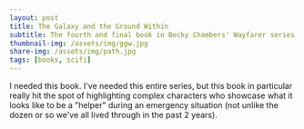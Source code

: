 ```yaml
---
layout: post
title: The Galaxy and the Ground Within
subtitle: The fourth and final book in Becky Chambers' Wayfarer series
thumbnail-img: /assets/img/ggw.jpg
share-img: /assets/img/path.jpg
tags: [books, scifi]
---
```

I needed this book. I've needed this entire series, but this book in particular really hit the spot of highlighting complex characters who showcase what it looks like to be a "helper" during an emergency situation (not unlike the dozen or so we've all lived through in the past 2 years).